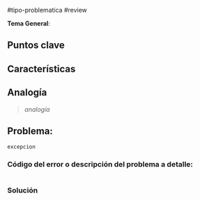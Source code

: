 #tipo-problematica  #review 

**Tema General**: 
## Puntos clave

## Características

## Analogía
> *analogía*

## Problema:
`excepcion`

### Código del error o descripción del problema a detalle:
```cs

```
### Solución
```cs

```

